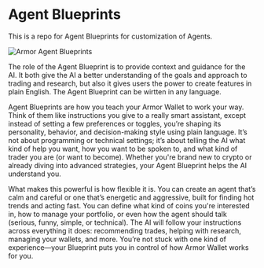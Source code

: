 # Agent Blueprints
This is a repo for Agent Blueprints for customization of Agents. 

![Armor Agent Blueprints](https://armor-assets-repository.s3.nl-ams.scw.cloud/blueprints2.png)

The role of the Agent Blueprint is to provide context and guidance for the AI. It both give the AI a better understanding of the goals and approach to trading and research, but also it gives users the power to create features in plain English. The Agent Blueprint can be wirtten in any language. 

Agent Blueprints are how you teach your Armor Wallet to work your way. Think of them like instructions you give to a really smart assistant, except instead of setting a few preferences or toggles, you’re shaping its personality, behavior, and decision-making style using plain language. It’s not about programming or technical settings; it’s about telling the AI what kind of help you want, how you want to be spoken to, and what kind of trader you are (or want to become). Whether you're brand new to crypto or already diving into advanced strategies, your Agent Blueprint helps the AI understand you.

What makes this powerful is how flexible it is. You can create an agent that’s calm and careful or one that’s energetic and aggressive, built for finding hot trends and acting fast. You can define what kind of coins you're interested in, how to manage your portfolio, or even how the agent should talk (serious, funny, simple, or technical). The AI will follow your instructions across everything it does: recommending trades, helping with research, managing your wallets, and more. You’re not stuck with one kind of experience—your Blueprint puts you in control of how Armor Wallet works for you.
